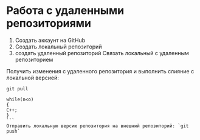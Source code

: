 # Работа с удаленными репозиториями
1. Создать аккаунт на GitHub
2. Создать локальный репозиторий
3. создать удаленный репозиторий
Связать локальный с удаленным репозиторием

Получить изменения с удаленного репозитория и выполнить слияние с локальной версией:
```
git pull
```
``````
while(n<o)
{
C++;
}
```
Отправить локальную версию репозитория на внешний репозиторий: `git push`